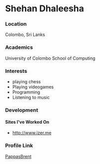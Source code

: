 # Shehan Dhaleesha

### Location

Colombo, Sri Lanks

### Academics

University of Colombo School of Computing

### Interests

- playing chess
- Playing videogames
- Programming
- Listening to music

### Development

#### Sites I've Worked On

- http://www.izer.me

### Profile Link

[PappasBrent](https://github.com/shehand)
